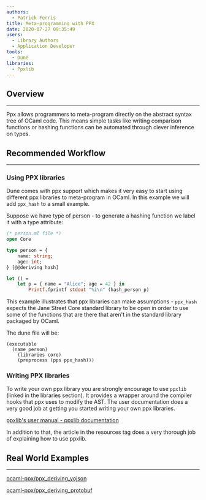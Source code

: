 ```yaml
---
authors:
  - Patrick Ferris
title: Meta-programming with PPX 
date: 2020-07-27 09:35:49
users:
  - Library Authors
  - Application Developer
tools:
  - Dune
libraries: 
  - Ppxlib
---
```


## Overview

---

Ppx allows programmers to meta-program directly on the abstract syntax tree of OCaml code. This means simple tasks like writing comparison functions or hashing functions can be automated through clever inference on types.  

## Recommended Workflow

---

### Using PPX libraries

Dune comes with ppx support which makes it very easy to start using different ppx libraries to meta-program in OCaml. In this example we will add `ppx_hash` to a small example. 

Suppose we have type of person - to generate a hashing function we label it with a type attribute:

```ocaml
(* person.ml file *)
open Core

type person = {
	name: string;
	age: int;
} [@@deriving hash]

let () = 
	let p = { name = "Alice"; age = 42 } in 
		Printf.fprintf stdout "%i\n" (hash_person p)
```

This example illustrates that ppx libraries can make assumptions - `ppx_hash` expects the Jane Street Core standard library to be open in order to use some of the functions that are there that aren't in the standard library packaged by OCaml. 

The dune file will be:

```
(executable
  (name person)
	(libraries core)
	(preprocess (pps ppx_hash)))
```

### Writing PPX libraries

To write your own ppx library you are strongly encourage to use `ppxlib` (linked in the libraries section). It provides a wrapper around the compiler hooks that ppx uses to modify the AST. The user documentation does a very good job at getting you started writing your own ppx libraries. 

[ppxlib's user manual - ppxlib documentation](https://ppxlib.readthedocs.io/en/latest/)

In addition to that, the article in the resources tag does a very thorough job of explaining how to use ppxlib. 

## Real World Examples

---

[ocaml-ppx/ppx_deriving_yojson](https://github.com/ocaml-ppx/ppx_deriving_yojson)

[ocaml-ppx/ppx_deriving_protobuf](https://github.com/ocaml-ppx/ppx_deriving_protobuf)
